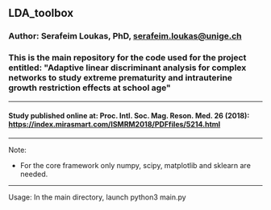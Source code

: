 ## LDA_toolbox

### Author: Serafeim Loukas, PhD, serafeim.loukas@unige.ch

### This is the main repository for the code used for the project entitled: "Adaptive linear discriminant analysis for complex networks to study extreme prematurity and intrauterine growth restriction effects at school age"

---

#### Study published online at: Proc. Intl. Soc. Mag. Reson. Med. 26 (2018): https://index.mirasmart.com/ISMRM2018/PDFfiles/5214.html

----


Note:

- For the core framework only numpy, scipy, matplotlib and sklearn are needed.


----


Usage: In the main directory, launch python3 main.py
